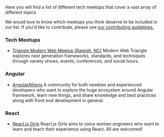 Here you will find a list of different tech meetups that cover a vast array of different topics.

We would love to know which meetups you think deserve to be included in our list. If you'd like to contribute, please see [our contributing guidelines.](./CONTRIBUTING.md)

### Tech Meetups

- [Triangle Modern Web Meetup (Raleigh, NC)](https://www.meetup.com/trianglemodernweb/)
 Modern Web Triangle explores next generation frameworks, standards, and techniques through variety shows, events, conferences, and social hours.


### Angular
- [AngularAthens](https://twitter.com/AthensAngular)
    A community for both newbies and experienced developers who want to explore the huge ecosystem around Angular framework, learn new things, and share knowledge and best practices along with front end development in general.

### React
- [React.js Girls](https://www.meetup.com/ReactJS-Girls-London/)
    React.js Girls aims to voice women engineers who want to learn and teach their experience using React. All are welcomed!

